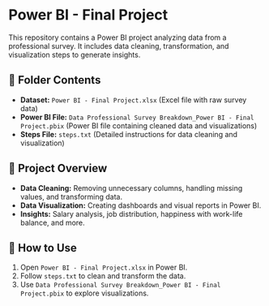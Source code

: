 # Power BI - Final Project

This repository contains a Power BI project analyzing data from a professional survey. It includes data cleaning, transformation, and visualization steps to generate insights.

## 📂 Folder Contents
- **Dataset:** `Power BI - Final Project.xlsx` (Excel file with raw survey data)
- **Power BI File:** `Data Professional Survey Breakdown_Power BI - Final Project.pbix` (Power BI file containing cleaned data and visualizations)
- **Steps File:** `steps.txt` (Detailed instructions for data cleaning and visualization)

## 📌 Project Overview
- **Data Cleaning:** Removing unnecessary columns, handling missing values, and transforming data.
- **Data Visualization:** Creating dashboards and visual reports in Power BI.
- **Insights:** Salary analysis, job distribution, happiness with work-life balance, and more.

## 🚀 How to Use
1. Open `Power BI - Final Project.xlsx` in Power BI.
2. Follow `steps.txt` to clean and transform the data.
3. Use `Data Professional Survey Breakdown_Power BI - Final Project.pbix` to explore visualizations.


